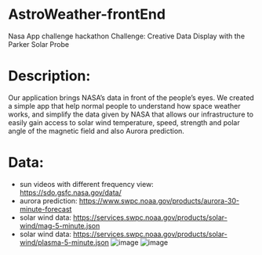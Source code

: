 # AstroWeather-frontEnd
Nasa App challenge hackathon
Challenge: Creative Data Display with the Parker Solar Probe
# Description:
Our application brings NASA’s data in front of the people’s eyes. We created a simple app that help normal people to understand how space weather works, and simplify the data given by NASA that allows our infrastructure to easily gain access to solar wind temperature, speed, strength and polar angle of the magnetic field and also Aurora prediction.
# Data:
- sun videos with different frequency view: https://sdo.gsfc.nasa.gov/data/
- aurora prediction: https://www.swpc.noaa.gov/products/aurora-30-minute-forecast
- solar wind data: https://services.swpc.noaa.gov/products/solar-wind/mag-5-minute.json
- solar wind data: https://services.swpc.noaa.gov/products/solar-wind/plasma-5-minute.json
![image](https://user-images.githubusercontent.com/61294264/233973843-d7493bda-0d6c-47b7-b9e9-5069b2a90195.png)
![image](https://user-images.githubusercontent.com/61294264/233974052-d949effb-c3da-441b-a261-937c4b172c76.png)

